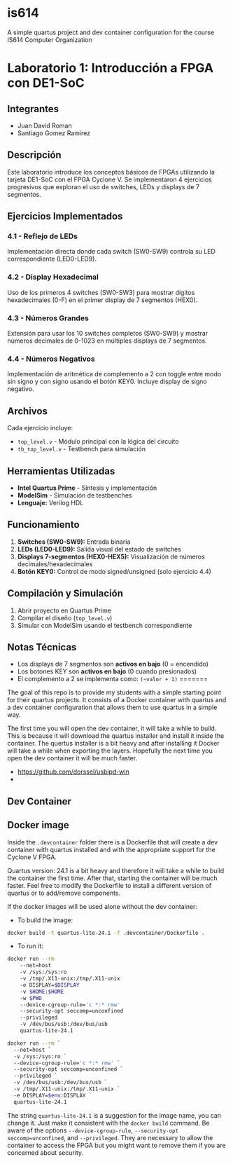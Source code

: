 # is614

A simple quartus project and dev container configuration for the course IS614 Computer Organization

# Laboratorio 1: Introducción a FPGA con DE1-SoC

## Integrantes

- Juan David Roman
- Santiago Gomez Ramirez
  
## Descripción

Este laboratorio introduce los conceptos básicos de FPGAs utilizando la tarjeta DE1-SoC con el FPGA Cyclone V. Se implementaron 4 ejercicios progresivos que exploran el uso de switches, LEDs y displays de 7 segmentos.

## Ejercicios Implementados

### 4.1 - Reflejo de LEDs
Implementación directa donde cada switch (SW0-SW9) controla su LED correspondiente (LED0-LED9).

### 4.2 - Display Hexadecimal
Uso de los primeros 4 switches (SW0-SW3) para mostrar dígitos hexadecimales (0-F) en el primer display de 7 segmentos (HEX0).

### 4.3 - Números Grandes
Extensión para usar los 10 switches completos (SW0-SW9) y mostrar números decimales de 0-1023 en múltiples displays de 7 segmentos.

### 4.4 - Números Negativos
Implementación de aritmética de complemento a 2 con toggle entre modo sin signo y con signo usando el botón KEY0. Incluye display de signo negativo.

## Archivos

Cada ejercicio incluye:
- `top_level.v` - Módulo principal con la lógica del circuito
- `tb_top_level.v` - Testbench para simulación

## Herramientas Utilizadas

- **Intel Quartus Prime** - Síntesis y implementación
- **ModelSim** - Simulación de testbenches
- **Lenguaje:** Verilog HDL

## Funcionamiento

1. **Switches (SW0-SW9):** Entrada binaria
2. **LEDs (LED0-LED9):** Salida visual del estado de switches
3. **Displays 7-segmentos (HEX0-HEX5):** Visualización de números decimales/hexadecimales
4. **Botón KEY0:** Control de modo signed/unsigned (solo ejercicio 4.4)

## Compilación y Simulación

1. Abrir proyecto en Quartus Prime
2. Compilar el diseño (`top_level.v`)
3. Simular con ModelSim usando el testbench correspondiente

## Notas Técnicas

- Los displays de 7 segmentos son **activos en bajo** (0 = encendido)
- Los botones KEY son **activos en bajo** (0 cuando presionados)
- El complemento a 2 se implementa como: `(~valor + 1)`
=======

The goal of this repo is to provide my students with a simple starting point for
their quartus projects. It consists of a Docker container with quartus and a dev
container configuration that allows them to use quartus in a simple way.

The first time you will open the dev container, it will take a while to build.
This is because it will download the quartus installer and install it inside the
container. The quertus installer is a bit heavy and after installing it Docker
will take a while when exporting the layers. Hopefully the next time you open
the dev container it will be much faster.
 
- https://github.com/dorssel/usbipd-win
- 

## Dev Container


## Docker image

Inside the `.devcontainer` folder there is a Dockerfile
that will create a dev container with quartus installed and with the appropriate
support for the Cyclone V FPGA.

Quartus version: 24.1 is a bit heavy and therefore it will take a while to build
the container the first time. After that, starting the container will be much
faster. Feel free to modify the Dockerfile to install a different version of
quartus or to add/remove components.

If the docker images will be used alone without the dev container:

- To build the image:
```bash
docker build -t quartus-lite-24.1 -f .devcontainer/Dockerfile .
```


- To run it:

```bash
docker run --rm 
    --net=host 
    -v /sys:/sys:ro 
    -v /tmp/.X11-unix:/tmp/.X11-unix 
    -e DISPLAY=$DISPLAY 
    -v $HOME:$HOME 
    -w $PWD 
    --device-cgroup-rule='c *:* rmw' 
    --security-opt seccomp=unconfined 
    --privileged 
    -v /dev/bus/usb:/dev/bus/usb 
    quartus-lite-24.1
```

```bash
docker run --rm `
  --net=host `
  -v /sys:/sys:ro `
  --device-cgroup-rule='c *:* rmw' `
  --security-opt seccomp=unconfined `
  --privileged `
  -v /dev/bus/usb:/dev/bus/usb `
  -v /tmp/.X11-unix:/tmp/.X11-unix `
  -e DISPLAY=$env:DISPLAY `
  quartus-lite-24.1

```


The string `quartus-lite-24.1` is a suggestion for the image name, you can
change it. Just make it consistent with the `docker build` command. Be aware of
the options `--device-cgroup-rule`, `--security-opt seccomp=unconfined`, and
`--privileged`. They are necessary to allow the container to access the FPGA but
you might want to remove them if you are concerned about security.

